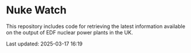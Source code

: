 # Nuke Watch

This repository includes code for retrieving the latest information available on the output of EDF nuclear power plants in the UK.

Last updated: 2025-03-17 16:19